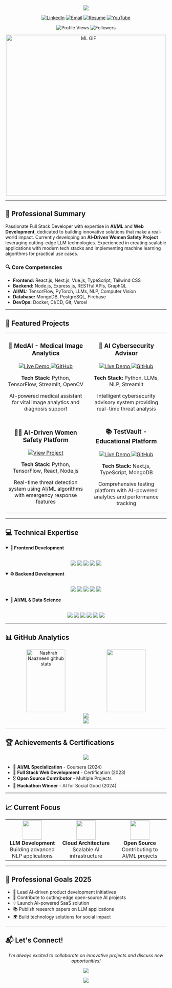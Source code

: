 <div align="center">
  <img src="https://capsule-render.vercel.app/api?type=waving&color=gradient&customColorList=0,2,2,5,30&height=200&section=header&text=Nashrah%20Naazneen&fontSize=80&fontColor=fff&animation=twinkling&fontAlignY=35&desc=Full%20Stack%20Developer%20|%20AI/ML%20Engineer&descAlignY=55&descSize=25" />
</div>

<p align="center">
  <a href="https://linkedin.com/in/nashrah-naazneen-20a904286"><img src="https://img.shields.io/badge/LinkedIn-0077B5?style=for-the-badge&logo=linkedin&logoColor=white" alt="LinkedIn"></a>
  <a href="mailto:nashrahnaazneen@gmail.com"><img src="https://img.shields.io/badge/Email-D14836?style=for-the-badge&logo=gmail&logoColor=white" alt="Email"></a>
  <a href="https://drive.google.com/file/d/1MPr5ghGRJL8oZhdv4hiR0nMGhpGBwo5d/view?usp=sharing"><img src="https://img.shields.io/badge/Resume-4285F4?style=for-the-badge&logo=google-drive&logoColor=white" alt="Resume"></a>
  <a href="https://www.youtube.com/c/@nashrahnaazneen9787"><img src="https://img.shields.io/badge/YouTube-FF0000?style=for-the-badge&logo=youtube&logoColor=white" alt="YouTube"></a>
</p>

<p align="center">
  <img src="https://komarev.com/ghpvc/?username=23nash-naaz&label=Profile%20Views&color=0e75b6&style=for-the-badge" alt="Profile Views" />
  <img src="https://img.shields.io/github/followers/23nash-naaz?label=Followers&style=for-the-badge&color=0e75b6" alt="Followers">
</p>

<!-- GIF Animation -->
<p align="center">
  <img src="https://raw.githubusercontent.com/23nash-naaz/23nash-naaz/715938d4cb90c44e23221284ef15612707cb20a5/giphy.gif" width="500" alt="ML GIF">
</p>

---

## 🎯 Professional Summary

Passionate Full Stack Developer with expertise in **AI/ML** and **Web Development**, dedicated to building innovative solutions that make a real-world impact. Currently developing an **AI-Driven Women Safety Project** leveraging cutting-edge LLM technologies. Experienced in creating scalable applications with modern tech stacks and implementing machine learning algorithms for practical use cases.

### 🔍 Core Competencies
- **Frontend:** React.js, Next.js, Vue.js, TypeScript, Tailwind CSS
- **Backend:** Node.js, Express.js, RESTful APIs, GraphQL
- **AI/ML:** TensorFlow, PyTorch, LLMs, NLP, Computer Vision
- **Database:** MongoDB, PostgreSQL, Firebase
- **DevOps:** Docker, CI/CD, Git, Vercel

---

## 🚀 Featured Projects

<div align="center">
  <table>
    <tr>
      <td width="50%">
        <h3 align="center">🏥 MedAI - Medical Image Analytics</h3>
        <div align="center">
          <a href="https://ai-medical-assistant-bot.streamlit.app/">
            <img src="https://img.shields.io/badge/Live%20Demo-FF4B4B?style=for-the-badge&logo=streamlit&logoColor=white" alt="Live Demo">
          </a>
          <a href="https://github.com/23nash-naaz/MedAI">
            <img src="https://img.shields.io/badge/GitHub-181717?style=for-the-badge&logo=github&logoColor=white" alt="GitHub">
          </a>
          <p><strong>Tech Stack:</strong> Python, TensorFlow, Streamlit, OpenCV</p>
          <p>AI-powered medical assistant for vital image analytics and diagnosis support</p>
        </div>
      </td>
      <td width="50%">
        <h3 align="center">🔐 AI Cybersecurity Advisor</h3>
        <div align="center">
          <a href="https://aicybersecurity-advisor-d8pr9bxqoyyzimqh4qfmla.streamlit.app/">
            <img src="https://img.shields.io/badge/Live%20Demo-FF4B4B?style=for-the-badge&logo=streamlit&logoColor=white" alt="Live Demo">
          </a>
          <a href="https://github.com/23nash-naaz/ai-cybersecurity-advisor">
            <img src="https://img.shields.io/badge/GitHub-181717?style=for-the-badge&logo=github&logoColor=white" alt="GitHub">
          </a>
          <p><strong>Tech Stack:</strong> Python, LLMs, NLP, Streamlit</p>
          <p>Intelligent cybersecurity advisory system providing real-time threat analysis</p>
        </div>
      </td>
    </tr>
    <tr>
      <td width="50%">
        <h3 align="center">👩‍💼 AI-Driven Women Safety Platform</h3>
        <div align="center">
          <a href="https://github.com/23nash-naaz/women-safety-ai">
            <img src="https://img.shields.io/badge/View%20Project-FF6B6B?style=for-the-badge&logo=github" alt="View Project">
          </a>
          <p><strong>Tech Stack:</strong> Python, TensorFlow, React, Node.js</p>
          <p>Real-time threat detection system using AI/ML algorithms with emergency response features</p>
        </div>
      </td>
      <td width="50%">
        <h3 align="center">📚 TestVault - Educational Platform</h3>
        <div align="center">
          <a href="https://testvault.vercel.app/">
            <img src="https://img.shields.io/badge/Live%20Demo-000000?style=for-the-badge&logo=vercel&logoColor=white" alt="Live Demo">
          </a>
          <a href="https://github.com/23nash-naaz/testvault">
            <img src="https://img.shields.io/badge/GitHub-181717?style=for-the-badge&logo=github&logoColor=white" alt="GitHub">
          </a>
          <p><strong>Tech Stack:</strong> Next.js, TypeScript, MongoDB</p>
          <p>Comprehensive testing platform with AI-powered analytics and performance tracking</p>
        </div>
      </td>
    </tr>
  </table>
</div>

---

## 💻 Technical Expertise

<details open>
<summary><b>🎨 Frontend Development</b></summary>
<br>
<p align="center">
  <img src="https://img.shields.io/badge/React-20232A?style=for-the-badge&logo=react&logoColor=61DAFB" />
  <img src="https://img.shields.io/badge/Next.js-000000?style=for-the-badge&logo=nextdotjs&logoColor=white" />
  <img src="https://img.shields.io/badge/Vue.js-35495E?style=for-the-badge&logo=vuedotjs&logoColor=4FC08D" />
  <img src="https://img.shields.io/badge/TypeScript-007ACC?style=for-the-badge&logo=typescript&logoColor=white" />
  <img src="https://img.shields.io/badge/Tailwind_CSS-38B2AC?style=for-the-badge&logo=tailwind-css&logoColor=white" />
</p>
</details>

<details open>
<summary><b>⚙️ Backend Development</b></summary>
<br>
<p align="center">
  <img src="https://img.shields.io/badge/Node.js-339933?style=for-the-badge&logo=nodedotjs&logoColor=white" />
  <img src="https://img.shields.io/badge/Express.js-000000?style=for-the-badge&logo=express&logoColor=white" />
  <img src="https://img.shields.io/badge/Python-3776AB?style=for-the-badge&logo=python&logoColor=white" />
  <img src="https://img.shields.io/badge/MongoDB-4EA94B?style=for-the-badge&logo=mongodb&logoColor=white" />
  <img src="https://img.shields.io/badge/PostgreSQL-316192?style=for-the-badge&logo=postgresql&logoColor=white" />
</p>
</details>

<details open>
<summary><b>🤖 AI/ML & Data Science</b></summary>
<br>
<p align="center">
  <img src="https://img.shields.io/badge/TensorFlow-FF6F00?style=for-the-badge&logo=tensorflow&logoColor=white" />
  <img src="https://img.shields.io/badge/PyTorch-EE4C2C?style=for-the-badge&logo=pytorch&logoColor=white" />
  <img src="https://img.shields.io/badge/scikit--learn-F7931E?style=for-the-badge&logo=scikit-learn&logoColor=white" />
  <img src="https://img.shields.io/badge/Pandas-150458?style=for-the-badge&logo=pandas&logoColor=white" />
  <img src="https://img.shields.io/badge/OpenCV-5C3EE8?style=for-the-badge&logo=opencv&logoColor=white" />
  <img src="https://img.shields.io/badge/Streamlit-FF4B4B?style=for-the-badge&logo=streamlit&logoColor=white" />
</p>
</details>

---

## 📊 GitHub Analytics

<div align="center">
  <img width="49%" height="195px" src="https://github-readme-stats.vercel.app/api?username=23nash-naaz&show_icons=true&count_private=true&hide_border=true&title_color=00b3ff&icon_color=00b4ff&text_color=c9d1d9&bg_color=0d1117" alt="Nashrah Naazneen github stats" /> 
  <img width="49%" height="195px" src="https://github-readme-stats.vercel.app/api/top-langs/?username=23nash-naaz&layout=compact&hide_border=true&title_color=00b3ff&text_color=00b4ff&bg_color=0d1117" />
</div>

<div align="center">
  <img src="https://github-readme-streak-stats.herokuapp.com/?user=23nash-naaz&theme=black-ice&hide_border=true&stroke=0000&background=0d1117&ring=00b3ff&fire=00b3ff&currStreakLabel=00b3ff" />
</div>

<div align="center">
  <img src="https://github-readme-activity-graph.vercel.app/graph?username=23nash-naaz&bg_color=0d1117&color=00b3ff&line=00b3ff&point=ffffff&area=true&hide_border=true" />
</div>

---

## 🏆 Achievements & Certifications

<p align="center">
  <img src="https://github-profile-trophy.vercel.app/?username=23nash-naaz&theme=algolia&no-frame=true&no-bg=true&row=1&column=7" />
</p>

- 🥇 **AI/ML Specialization** - Coursera (2024)
- 🏅 **Full Stack Web Development** - Certification (2023)
- 🎖️ **Open Source Contributor** - Multiple Projects
- 🌟 **Hackathon Winner** - AI for Social Good (2024)

---

## 📈 Current Focus

<table>
  <tr>
    <td align="center" width="33%">
      <img src="https://img.icons8.com/fluency/96/000000/artificial-intelligence.png" width="60px">
      <br><strong>LLM Development</strong>
      <br>Building advanced NLP applications
    </td>
    <td align="center" width="33%">
      <img src="https://img.icons8.com/fluency/96/000000/cloud-development.png" width="60px">
      <br><strong>Cloud Architecture</strong>
      <br>Scalable AI infrastructure
    </td>
    <td align="center" width="33%">
      <img src="https://img.icons8.com/fluency/96/000000/open-source.png" width="60px">
      <br><strong>Open Source</strong>
      <br>Contributing to AI/ML projects
    </td>
  </tr>
</table>

---

## 💼 Professional Goals 2025

- 🎯 Lead AI-driven product development initiatives
- 🚀 Contribute to cutting-edge open-source AI projects
- 💡 Launch AI-powered SaaS solution
- 📚 Publish research papers on LLM applications
- 🌍 Build technology solutions for social impact

---

## 📬 Let's Connect!

<p align="center">
  <i>I'm always excited to collaborate on innovative projects and discuss new opportunities!</i>
</p>

<p align="center">
  <a href="mailto:nashrahnaazneen@gmail.com">
    <img src="https://img.shields.io/badge/Let's%20Talk-EA4335?style=for-the-badge&logo=gmail&logoColor=white" />
  </a>
</p>

<div align="center">
  <img src="https://capsule-render.vercel.app/api?type=waving&color=gradient&customColorList=0,2,2,5,30&height=100&section=footer" />
</div>
